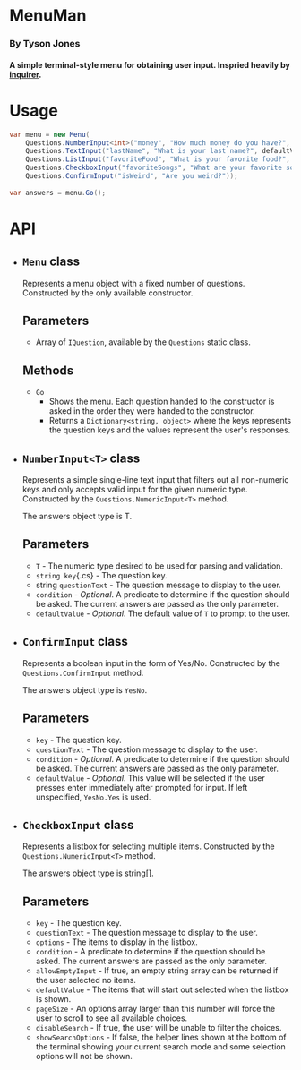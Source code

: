# MenuMan

### By Tyson Jones

#### A simple terminal-style menu for obtaining user input. Inspried heavily by [inquirer](https://www.npmjs.com/package/inquirer).

# Usage
```cs
var menu = new Menu(
    Questions.NumberInput<int>("money", "How much money do you have?", defaultValue: 33),
    Questions.TextInput("lastName", "What is your last name?", defaultValue: "Tyson"),
    Questions.ListInput("favoriteFood", "What is your favorite food?", availableFoods),
    Questions.CheckboxInput("favoriteSongs", "What are your favorite songs?", availableSongs),
    Questions.ConfirmInput("isWeird", "Are you weird?"));
    
var answers = menu.Go();
```

# API
- ## `Menu` class
  Represents a menu object with a fixed number of questions. Constructed by the only available constructor.
  ## Parameters
  - Array of `IQuestion`, available by the `Questions` static class.
  ## Methods
  - `Go`
    - Shows the menu. Each question handed to the constructor is asked in the order they were handed to the constructor.
    - Returns a `Dictionary<string, object>` where the keys represents the question keys and the values represent the user's responses.
- ## `NumberInput<T>` class
  Represents a simple single-line text input that filters out all non-numeric keys and only accepts valid input for the given numeric type. Constructed by the `Questions.NumericInput<T>` method.

  The answers object type is T.
  ## Parameters
  - `T` - The numeric type desired to be used for parsing and validation.
  - `string key`{.cs} - The question key.
  - string `questionText` - The question message to display to the user.
  - `condition` - *Optional*. A predicate to determine if the question should be asked. The current answers are passed as the only parameter.
  - `defaultValue` - *Optional*. The default value of `T` to prompt to the user.
- ## `ConfirmInput` class
  Represents a boolean input in the form of Yes/No. Constructed by the `Questions.ConfirmInput` method.

  The answers object type is `YesNo`.
  ## Parameters
  - `key` - The question key.
  - `questionText` - The question message to display to the user.
  - `condition` - *Optional*. A predicate to determine if the question should be asked. The current answers are passed as the only parameter.
  - `defaultValue` - *Optional*. This value will be selected if the user presses enter immediately after prompted for input. If left unspecified, `YesNo.Yes` is used.
- ## `CheckboxInput` class
  Represents a listbox for selecting multiple items. Constructed by the `Questions.NumericInput<T>` method.

  The answers object type is string[].
  ## Parameters
    - `key` - The question key.
    - `questionText` - The question message to display to the user.
    - `options` - The items to display in the listbox.
    - `condition` - A predicate to determine if the question should be asked. The current answers are passed as the only parameter.
    - `allowEmptyInput` - If true, an empty string array can be returned if the user selected no items.
    - `defaultValue` - The items that will start out selected when the listbox is shown.
    - `pageSize` - An options array larger than this number will force the user to scroll to see all available choices.
    - `disableSearch` - If true, the user will be unable to filter the choices.
    - `showSearchOptions` - If false, the helper lines shown at the bottom of the terminal showing your current search mode and some selection options will not be shown.